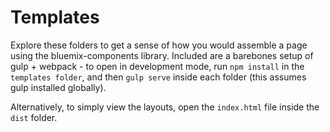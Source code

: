 # Templates

Explore these folders to get a sense of how you would assemble a page using the bluemix-components library. Included are a barebones setup of gulp + webpack - to open in development mode, run `npm install` in the `templates folder`, and then `gulp serve` inside each folder (this assumes gulp installed globally).

Alternatively, to simply view the layouts, open the `index.html` file inside the `dist` folder.
